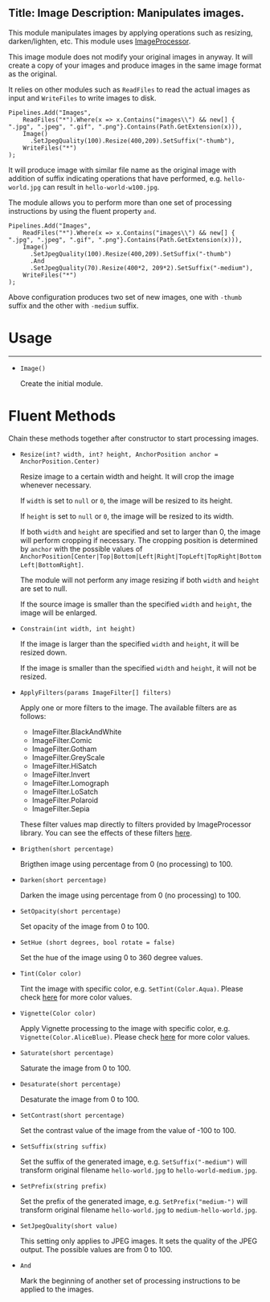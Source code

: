 Title: Image
Description: Manipulates images.
---
This module manipulates images by applying operations such as resizing, darken/lighten, etc. This module uses [ImageProcessor](http://imageprocessor.org/).

This image module does not modify your original images in anyway. It will create a copy of your images and produce images in the same image format as the original.

It relies on other modules such as `ReadFiles` to read the actual images as input and `WriteFiles` to write images to disk.

```
Pipelines.Add("Images",
    ReadFiles("*").Where(x => x.Contains("images\\") && new[] { ".jpg", ".jpeg", ".gif", ".png"}.Contains(Path.GetExtension(x))),
    Image()
      .SetJpegQuality(100).Resize(400,209).SetSuffix("-thumb"),
    WriteFiles("*")
);
```

It will produce image with similar file name as the original image with addition of suffix indicating operations that have performed, e.g. `hello-world.jpg` can result in `hello-world-w100.jpg`.

The module allows you to perform more than one set of processing instructions by using the fluent property `and`.

```
Pipelines.Add("Images",
    ReadFiles("*").Where(x => x.Contains("images\\") && new[] { ".jpg", ".jpeg", ".gif", ".png"}.Contains(Path.GetExtension(x))),
    Image()
      .SetJpegQuality(100).Resize(400,209).SetSuffix("-thumb")
      .And
      .SetJpegQuality(70).Resize(400*2, 209*2).SetSuffix("-medium"),
    WriteFiles("*")
);
```

Above configuration produces two set of new images, one with `-thumb` suffix and the other with `-medium` suffix.

# Usage
---

  - `Image()`
  
    Create the initial module. 
    
    
# Fluent Methods

Chain these methods together after constructor to start processing images. 

  - `Resize(int? width, int? height, AnchorPosition anchor = AnchorPosition.Center)`
  
    Resize image to a certain width and height. It will crop the image whenever necessary.
    
    If `width` is set to `null` or `0`, the image will be resized to its height.
    
    If `height` is set to `null` or `0`,  the image will be resized to its width.
    
    If both `width` and `height` are specified and set to larger than 0, the image will perform cropping if necessary. The cropping position is determined by `anchor` with the possible values of `AnchorPosition[Center|Top|Bottom|Left|Right|TopLeft|TopRight|BottomLeft|BottomRight]`.
    
    The module will not perform any image resizing if both `width` and `height` are set to null.
    
    If the source image is smaller than the specified `width` and `height`, the image will be enlarged.
 
  - `Constrain(int width, int height)`
 
    If the image is larger than the specified `width` and `height`, it will be resized down.
    
    If the image is smaller than the specified `width` and `height`, it will not be resized. 

  - `ApplyFilters(params ImageFilter[] filters)`
    
    Apply one or more filters to the image. The available filters are as follows:
    
    - ImageFilter.BlackAndWhite
    - ImageFilter.Comic
    - ImageFilter.Gotham
    - ImageFilter.GreyScale
    - ImageFilter.HiSatch
    - ImageFilter.Invert
    - ImageFilter.Lomograph
    - ImageFilter.LoSatch
    - ImageFilter.Polaroid
    - ImageFilter.Sepia
    
    These filter values map directly to filters provided by ImageProcessor library. You can see the effects of these filters [here](http://imageprocessor.org/imageprocessor/imagefactory/filter/).

  - `Brigthen(short percentage)`
    
    Brigthen image using percentage from 0 (no processing) to 100.
    
  - `Darken(short percentage)`
  
    Darken the image using percentage from 0 (no processing) to 100.
    
  - `SetOpacity(short percentage)`
  
    Set opacity of the image from 0 to 100.
    
  - `SetHue (short degrees, bool rotate = false)`
  
    Set the hue of the image using 0 to 360 degree values. 
    
  - `Tint(Color color)`
  
    Tint the image with specific color, e.g. `SetTint(Color.Aqua)`. Please check [here](https://msdn.microsoft.com/en-us/library/system.drawing.color(v=vs.110).aspx) for more color values.
    
  - `Vignette(Color color)`
  
    Apply Vignette processing to the image with specific color, e.g. `Vignette(Color.AliceBlue)`. Please check [here](https://msdn.microsoft.com/en-us/library/system.drawing.color(v=vs.110).aspx) for more color values.
    
  - `Saturate(short percentage)`
  
    Saturate the image from 0 to 100.
    
  - `Desaturate(short percentage)`
  
    Desaturate the image from 0 to 100.
    
  - `SetContrast(short percentage)`
  
    Set the contrast value of the image from the value of -100 to 100.
    
  - `SetSuffix(string suffix)`
   
    Set the suffix of the generated image, e.g. `SetSuffix("-medium")` will transform original filename `hello-world.jpg` to `hello-world-medium.jpg`.
    
  - `SetPrefix(string prefix)`
  
    Set the prefix of the generated image, e.g. `SetPrefix("medium-")` will transform original filename `hello-world.jpg` to `medium-hello-world.jpg`.
    
  - `SetJpegQuality(short value)`
  
    This setting only applies to JPEG images. It sets the quality of the JPEG output. The possible values are from 0 to 100.
      
  - `And`
  
    Mark the beginning of another set of processing instructions to be applied to the images. 